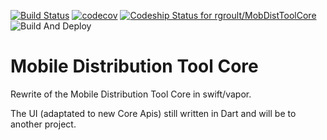 [![Build Status](https://travis-ci.org/rgroult/MobDistToolCore.svg?branch=master)](https://travis-ci.org/rgroult/MobDistToolCore)  [![codecov](https://codecov.io/gh/rgroult/MobDistToolCore/branch/master/graph/badge.svg)](https://codecov.io/gh/rgroult/MobDistToolCore)  [![Codeship Status for rgroult/MobDistToolCore](https://app.codeship.com/projects/7efb12e0-2d85-0137-a3bd-5a69e62a0223/status?branch=master)](https://app.codeship.com/projects/331534)
![Build And Deploy](https://github.com/rgroult/MobDistToolCore/workflows/Swift/badge.svg)


# Mobile Distribution Tool Core

Rewrite of the Mobile Distribution Tool Core in swift/vapor.

The UI (adaptated to new Core Apis) still written in Dart and will be to another project.
